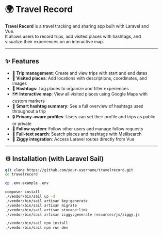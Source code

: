 # 🌍 Travel Record

**Travel Record** is a travel tracking and sharing app built with Laravel and Vue.  
It allows users to record trips, add visited places with hashtags, and visualize their experiences on an interactive map.

---

## ✨ Features

- 🧳 **Trip management**: Create and view trips with start and end dates
- 📍 **Visited places**: Add locations with descriptions, coordinates, and images
- 🔖 **Hashtags**: Tag places to organize and filter experiences
- 🗺️ **Interactive map**: View all visited places using Google Maps with custom markers
- 🧠 **Smart hashtag summary**: See a full overview of hashtags used throughout a trip
- 🔒 **Privacy-aware profiles**: Users can set their profile and trips as public or private
- 🧭 **Follow system**: Follow other users and manage follow requests
- 🔎 **Full-text search**: Search places and hashtags with Meilisearch
- 🧩 **Ziggy integration**: Access Laravel routes directly from Vue

---

## ⚙️ Installation (with Laravel Sail)

```bash
git clone https://github.com/your-username/travelrecord.git
cd travelrecord

cp .env.example .env

composer install
./vendor/bin/sail up -d
./vendor/bin/sail artisan key:generate
./vendor/bin/sail artisan migrate
./vendor/bin/sail artisan storage:link
./vendor/bin/sail artisan ziggy:generate resources/js/ziggy.js

./vendor/bin/sail npm install
./vendor/bin/sail npm run dev
